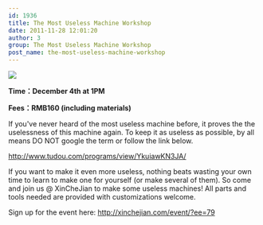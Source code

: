 ```yaml
---
id: 1936
title: The Most Useless Machine Workshop
date: 2011-11-28 12:01:20
author: 3
group: The Most Useless Machine Workshop
post_name: the-most-useless-machine-workshop
---
```




![](http://139.162.84.35/wp-content/uploads/2011/11/wpid-IMG_20111106_124310.jpg)

**Time：December 4th at 1PM**

**Fees：RMB160 (including materials)** 

If you've never heard of the most useless machine before, it proves the the uselessness of this machine again. To keep it as useless as possible, by all means DO NOT google the term or follow the link below.

<http://www.tudou.com/programs/view/YkuiawKN3JA/>

If you want to make it even more useless, nothing beats wasting your own time to learn to make one for yourself (or make several of them). So come and join us @ XinCheJian to make some useless machines! All parts and tools needed are provided with customizations welcome.

Sign up for the event here: <http://xinchejian.com/event/?ee=79>

